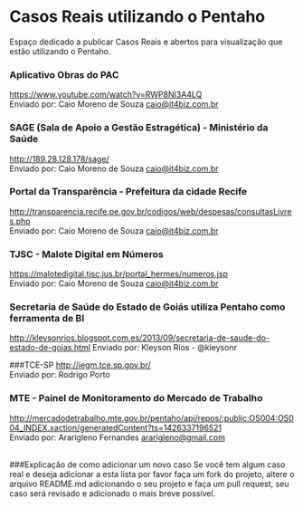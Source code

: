 # Casos Reais utilizando o Pentaho
Espaço dedicado a publicar Casos Reais e abertos para visualização que estão utilizando o Pentaho.

### Aplicativo Obras do PAC
https://www.youtube.com/watch?v=RWP8NI3A4LQ<BR>
Enviado por: Caio Moreno de Souza <caio@it4biz.com.br><BR>

### SAGE (Sala de Apoio a Gestão Estragética) - Ministério da Saúde
http://189.28.128.178/sage/<BR>
Enviado por: Caio Moreno de Souza <caio@it4biz.com.br><BR>

### Portal da Transparência - Prefeitura da cidade Recife
http://transparencia.recife.pe.gov.br/codigos/web/despesas/consultasLivres.php<BR>
Enviado por: Caio Moreno de Souza <caio@it4biz.com.br><BR>

### TJSC - Malote Digital em Números
https://malotedigital.tjsc.jus.br/portal_hermes/numeros.jsp<BR>
Enviado por: Caio Moreno de Souza <caio@it4biz.com.br><BR>

### Secretaria de Saúde do Estado de Goiás utiliza Pentaho como ferramenta de BI
http://kleysonrios.blogspot.com.es/2013/09/secretaria-de-saude-do-estado-de-goias.html
Enviado por: Kleyson Rios - @kleysonr<BR>

###TCE-SP
http://iegm.tce.sp.gov.br/<BR>
Enviado por: Rodrigo Porto<BR>

### MTE - Painel de Monitoramento do Mercado de Trabalho
http://mercadodetrabalho.mte.gov.br/pentaho/api/repos/:public:OS004:OS004_INDEX.xaction/generatedContent?ts=1426337196521<BR>
Enviado por: Ararigleno Fernandes <ararigleno@gmail.com><BR><BR>

###Explicação de como adicionar um novo caso
Se você tem algum caso real e deseja adicionar a esta lista por favor faça um fork do projeto, altere o arquivo README.md adicionando o seu projeto e faça um pull request, seu caso será revisado e adicionado o mais breve possível.<BR>

